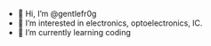 - 👋 Hi, I’m @gentlefr0g
- 👀 I’m interested in electronics, optoelectronics, IC.
- 🌱 I’m currently learning coding

<!---
gentlefr0g/gentlefr0g is a ✨ special ✨ repository because its `README.md` (this file) appears on your GitHub profile.
You can click the Preview link to take a look at your changes.
--->

